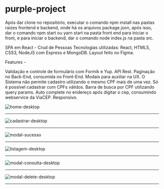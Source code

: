 # purple-project

Após dar clone no repositório, executar o comando npm install nas pastas raizes frontend e backend, onde há os arquivos package.json, após isso, dar o comando npm start ou yarn start na pasta front end para iniciar o front, e para iniciar o backend, dar o comando node index.js na pasta src.

SPA em React - Crud de Pessoas
Tecnologias utilizadas: React, HTML5, CSS3, NodeJS com Express e MongoDB.
Layout feito no Figma.

Features - 

Validação e controle de formulário com Formik e Yup.
API Rest.
Paginação no Back-End, consumida no Front-End.
Modais para auxiliar na UX.
O Sistema não permite cadastro utilizando o mesmo CPF mais de uma vez.
Só é possível cadastrar com CPFs válidos.
Barra de busca por CPF utilizando query params.
Auto complete no endereço após digitar o cep, consumindo webservice da ViaCEP.
Responsivo. 

![home-desktop](https://i.postimg.cc/GpH5KB8T/home-desktop.png)
<hr>

![cadastrar-desktop](https://i.postimg.cc/jSq9W3RX/cadastrar-desktop.png)
<hr>

![modal-sucesso](https://i.postimg.cc/FzjqS2fP/modalsucesso-desktop.png)
<hr>

![listagem-desktop](https://i.postimg.cc/9FYKQHH0/listagem-desktop.png)
<hr>

![modal-consulta-desktop](https://i.postimg.cc/htMkpW26/modalconsulta-desktop.png)
<hr>

![modal-delete-desktop](https://i.postimg.cc/s2NtCPdJ/modaldelete-desktop.png)
<hr>




